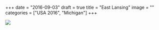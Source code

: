 +++
date = "2016-09-03"
draft = true
title = "East Lansing"
image = ""
categories = ["USA 2016", "Michigan"]
+++


![](/images/2016-08-00_.jpg)
